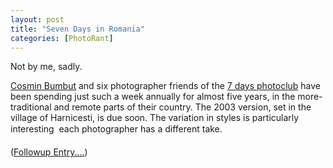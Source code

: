 ```yaml
---
layout: post
title: "Seven Days in Romania"
categories: [PhotoRant]
---
```

Not by me, sadly.

<a href="http://www.bumbutz.com/">Cosmin Bumbut</a> and six photographer friends of the <a title="7 days photoclub | home page" href="http://www.7zile.ro/">7 days photoclub</a> have been spending just such a week annually for almost five years, in the more-traditional and remote parts of their country. The 2003 version, set in  the village of Harnicesti, is due soon. The variation in styles is particularly interesting &#151; each photographer has a different take.

<!--more-->
(<a href="{{ site.baseurl }}{% post_url 2004-10-05-Simple-Happy %}">Followup Entry....</a>)
